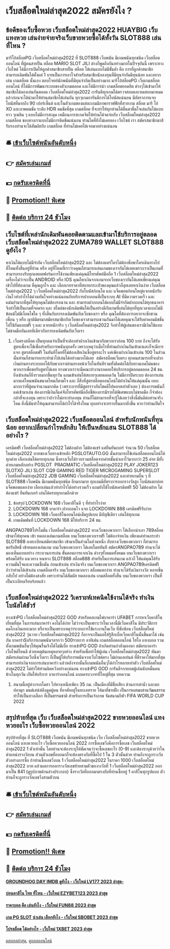 # เว็บสล็อตใหม่ล่าสุด2022 สมัครยังไง ?
## ข้อดีของเว็บซื้อหวย เว็บสล็อตใหม่ล่าสุด2022 HUAYBIG เว็บแทงหวย เล่นง่ายจ่ายจริงเว็บขายหวยซื้อได้ทั้งวัน SLOT888 เล่นที่ไหน ?
มาริโอ้สล็อตPG เว็บสล็อตใหม่ล่าสุด2022 ที่ SLOT888 เว็บพนัน มีเกมพนันทุกชนิด เว็บสล็อตออนไลน์ ที่ผู้คนสายปั่น สล็อต MARIO SLOT JILI ต่างก็พูดถึงกันอย่างมากในปัจจุบันนี้ เพราะทางเว็บไซต์ ได้มีการเปิดให้ลูกค้าสมาชิกสายปั่น สล็อต ได้เล่นแบบไม่มีขั้นต่ำ คือ การที่ลูกค้าสมาชิกสามารถเดิมพันได้ตั้งแต่ 1 บาทเป็นการเอาใจสำหรับสมาชิกนักลงทุนที่มีทุนจำกัดมีทุนน้อย และอยากเล่น เกมสล็อต นั้นเอง ตอบโจทย์นักพนันที่มีทุนจำกัดเป็นอย่างมาก มาริโอ้สล็อตPG เว็บเกมสล็อตออนไลน์ ที่ได้มีการพัฒนาระบบของตัวเกมตลอด และได้มีการนำ เกมสล็อตยอดฮิต ต่างๆได้เข้ามาให้สมาชิกได้ลองเล่นกันตลอด เว็บสล็อตใหม่ล่าสุด2022 การันตีทุกเกมได้ตรวจสอบและทดสอบมาหมดแล้วก่อนจะได้นำมาให้ท่านสมาชิกได้เล่นกัน ทุกๆเกมการันตีการได้โบนัสแน่นอน มีอัตราการแจกโบนัสที่มากถึง 90 เปอร์เซ็นต์ และในตัวเกมของแต่ละเกมมีภาพกราฟฟิกที่สวยงาม สล็อต มาริ โอ้ XO และภาพคมชัด ระดับ HDR คมชัดที่สุด เกมสล็อต ที่จะทำให้ทุกท่านได้ตื่นตาตื่นใจเล่นกันได้แบบยาว ๆเพลิน ๆ แบบไม่มีการสะดุด เหมือนการสะกดจิตให้ท่านได้จดจ่อกับ เว็บสล็อตใหม่ล่าสุด2022 เกมสล็อต ของทางเราแบบไม่มีการติดขัดแน่นอน ท่านใดที่ยังไม่เคยลอง เว็บไซต์ เรา สมัครสมาชิกมาสิ รับรองท่านจะได้สัมผัสกับ เกมสล็อต ที่ท่านไม่เคยได้เจอมาอย่างแน่นอน

## 🛎 [เข้าเว็บไซต์พนันอันดับหนึ่ง](https://bit.ly/3SdLNi2)
## 👉 [สมัครเล่นเกมส์](https://bit.ly/3SdLNi2)
## 💵 [กดรับเครดิตที่นี่](https://bit.ly/3dyRKHj)
## 👑 [Promotion!! พิเศษ](https://bit.ly/3dyRKHj)
## 📱 [ติดต่อ บริการ 24 ชัวโมง](https://bit.ly/3dyRKHj)

## เว็บไซต์ที่เหล่านักเดิมพันคอยติดตามและเข้ามาใช้บริการอยู่ตลอด เว็บสล็อตใหม่ล่าสุด2022 ZUMA789 WALLET SLOT888 ดูยังไง ?
หาเงินได้แบบไม่มีจำกัด เว็บสล็อตใหม่ล่าสุด2022 และ ไม่ต้องแคร์ใครไม่ต้องพึ่งพาใครเดินทางไปที่ไหนทั้งสิ้นอยู่ที่บ้าน หรือ อยู่ที่ไหนที่เราว่างคุณก็สามารถเล่นเกมของเรากันได้เลยเพราะเราเป็นเกมที่สามารถรองรับทุกแพลตฟอร์มการใช้งานเพียงแค่คุณมีโทรศัพท์มือถือ 1 เว็บสล็อตใหม่ล่าสุด2022 เครื่องไม่ว่าจะเป็น ANDROID หรือ IOS คุณก็หาเงินจากเกมจากเว็บของเรากันได้เลยเพียงแค่คุณเข้าไปที่ห้องเกม ที่คุณถูกใจ และ เลือกเรทราคาที่สบายกระเป๋าของคุณแล้วก็ลุยเลยหาเงินง่าย เว็บสล็อตใหม่ล่าสุด2022 ๆ เว็บสล็อตใหม่ล่าสุด2022 กับโบนัสก้อนโต และ แจ็คพอตก้อนใหญ่แจกหนักรับเงินไวทำกำไรได้ด่วนทันใจอย่างแน่นอนกับบริการฝากถอนที่เป็นระบบ AI ที่มีความรวดเร็ว และ แม่นยำมากที่สุดให้ทุกคุณไม่ต้องรอนาน และ สามารถฝากถอนได้แบบไม่มีจำกัดฝากถอนได้ทุกธนาคารจึงทำให้เป็นเกมที่จอดรถ และ สไตล์ของนักเดิมพันได้เป็นอย่างดีกับเกมที่เล่นได้ทุกที่ทุกเวลาแบบไม่มีข้อแม้ไม่มีเงื่อนไขใด ๆ ทั้งสิ้นกับการลงเดิมพันกับเว็บของเรา หรือ คุณใดที่ต้องการอยากจะชักชวนเพื่อน ๆ หรือ ญาติมิตรมาสมัครสมาชิกกับเว็บของเราสามารถชวนกันมาได้เลยคุณจะได้รับค่าคอมมิชชั่นไปใช้กันแบบฟรี ๆ และ แจกหนักจริง ๆ เว็บสล็อตใหม่ล่าสุด2022 จึงทำให้ผู้เล่นของเรามีเงินใช้แบบไม่ขาดมือกันเลยทีเดียวกับการลงเดิมพันกับเว็บเรา
1. เว็บตรงสล็อต เป็นทุกคนจำเป็นที่จะต้องทำฝากเงินเข้ามากับพวกเราก่อน 100 บาท ถึงจะได้รับสูตรเพื่อจะใช้เพื่อสำหรับการพนันทุกครั้ง เพราะเหตุว่าเมื่อไรที่ท่านฝากเงินกันเข้ามาและก็จะมีการแจก สูตรสล็อตฟรี ในทันทีโดยที่ไม่ต้องเสียเงินซื้อสูตรอะไร แค่เพียงฝากเงินเข้าเล่น 100 ในส่วนนั้นท่านก็สามารถกระทำนำไปเล่นได้อย่างมากได้เลย  สมัครสล็อตเว็บตรง ทุกคนสามารถที่จะฝากเงินผ่านทางระบบออโต้กับพวกเราผ่านทางหน้าเว็บในทันทีรวมทั้งติดต่อได้กับทางแอดไม่นของพวกเราเพื่อขอรับสูตรได้เลย ทางพวกเราจะมีคณะทำงานรอคอยให้บริการอยู่ตลอดตลอด 24 ชม. ยิ่งเข้าเล่นก็ยิ่งรวยมากขึ้นทุกวัน แถมเข้าเล่นได้สบายๆเลยตลอดวัน ไม่มีการปิดระบบ ต้องการเล่นมากแค่ไหนพนันขนาดไหนก็ตามใจ และ ก็สิ่งที่สูตรสล็อตออนไลน์ได้ทำเงินให้แด่คุณนั้น เยอะมากกว่าที่ผู้คนจำนวนมากคิด ( เพราะการที่มีสูตรราวกับโชคดีไปหลายเท่าตัวเลย ) ต้องการพนันก็แค่เข้ามาเล่น ต้องการมีเงินก็แค่จับโทรศัพท์มือถือขึ้ต้องการมีรายได้พิเศษแบบไม่ขาดมือ ก็จำต้องกล้าที่จะลงทุน เพราะว่าถ้าว่าไม่กระทำลงทุน ท่านก็ไม่สามารถที่จะรู้ได้เลยว่าสิ่งนี้มันดีต่อท่านจริงไหม สิ่งนี้มันทำให้คุณสามารถได้กำไรได้จริงไหม ทุกอย่างจะทราบรื่นมากยิ่งขึ้น หากว่าท่านเปิดใจ

## เว็บสล็อตใหม่ล่าสุด2022 เว็บสล็อตออนไลน์ สำหรับนักพนันที่ทุนน้อย อยากเปลี่ยนกำไรหลักสิบ ให้เป็นหลักแสน SLOT888 ได้อย่างไร ?
เครดิตฟรี เว็บสล็อตใหม่ล่าสุด2022 ไม่ต้องฝาก ไม่ต้องแชร์ แค่ยืนยันเบอร์ จำนวน 50 เว็บสล็อตใหม่ล่าสุด2022 บาทของเว็บทางเข้าหลัก PGSLOTAUTO.GG นั้นสามารถใช้เล่นสล็อตออนไลน์ได้ทุกค่าย เลือกเล่นได้ครบทุกเกม ซึ่งทางเว็บได้รวบรวมสล็อตจากค่ายชั้นนำเอาไว้มากกว่า 25 ค่าย มีทั้งค่ายเกมหลักอย่าง PGSLOT  PRAGMATIC เว็บสล็อตใหม่ล่าสุด2022 PLAY JOKER123 SLOTXO JILI SLOT CQ9 GAMING RED TIGER MICROGAMING SUPERSLOT เว็บสล็อตใหม่ล่าสุด2022 JDB GAMING เว็บสล็อตใหม่ล่าสุด2022 และค่ายเกมอื่น ๆ ที่ SLOT888 เว็บพนัน มีเกมพนันทุกชนิด อีกมากมาย ทุกเกมมีอัตราการออกรางวัลสูง โบนัสแตกบ่อย แจ็คพอตแตกง่าย เลือกเล่นแล้วทำกำไรได้อย่างรวดเร็ว แถมยังใช้โบนัสเครดิตฟรี 50 ไม่ต้องฝาก ไม่ต้องแชร์ ยืนยันเบอร์ เล่นได้ครบทุกเกมอีกด้วย
1. ข้อสรุป LOCKDOWN 168 เว็บคาสิโนดี ๆ ที่ทำกำไรง่าย
2. LOCKDOWN 168 บาคาร่า ฝากถอนไว แจก LOCKDOWN 888 เครดิตฟรีรับง่าย
3. LOCKDOWN 168 เว็บคาสิโนออนไลน์เต็มรูปแบบ มีบัญชีเดียว เล่นได้ทุกเกม
4. เกมเดิมพันที่ LOCKDOWN 168 มีให้บริการ 24 ชม.

ANGPAO789โปรโมชั่น เว็บสล็อตใหม่ล่าสุด2022 ทางเว็บของพวกเรา ได้เลือกนำเอา 789สล็อต เข้ามาให้ทุกคน เข้า ทดลองเล่นเกมสล็อต บนเว็บของพวกเราฟรี ไม่ต้องจ่ายเงิน เพียงแค่ท่านกระทำ SLOT888 ลงทะเบียนสมัครสมาชิก เข้ามาเป็นส่วนใดส่วนหนึ่ง กับทางเว็บของพวกเรา ก็สามารถ ขอรับสิทธิ์ เข้าทดลองเล่นเกม บนเว็บของพวกเรา ได้เลยโดยทันที สมัครANGPAO789 ท่านจะได้มองเห็นแบบอย่าง กระบวนการเล่น ขั้นตอนการแจกเงิน ต่างๆทั้งหมดทั้งหมด บนเว็บของพวกเรา พร้อมได้รับ แนวทาง หนทาง SLOT888 สล็อต888 สำหรับในการเล่นเกม แล้วก็ ให้แด่คุณได้รับ ความมั่นใจและความเชื่อมั่น ก่อนเข้าเล่น ทำเงินจริง บนเว็บของพวกเรา ANGPAO789เครดิตฟรี ถ้าว่าท่านได้เข้าเล่น เกมสล็อตจริง บนเว็บของพวกเรา สล็อตแตกง่าย ท่านจะได้รับเงินรางวัล หลายชิ้น กลับไป อย่างไม่ต้องสงสัย เพราะท่านได้สัมผัส ทดลองเล่น เกมสล็อตทั้งสิ้น บนเว็บของพวกเรา เป็นที่เป็นระเบียบเรียบร้อยแล้ว

## เว็บสล็อตใหม่ล่าสุด2022 วิเคราะห์เทคนิคใช้งานได้จริง ทำเงินโบนัสได้ชัวร์
ทางเข้าPG เว็บสล็อตใหม่ล่าสุด2022 GOD สำหรับคอเกมไพ่บาคาร่า UFABET การหาเว็บคาสิโนเยี่ยมที่สุด ในการเล่นบาคาร่า คงไม่ได้ง่าย ไม่ว่าจะเป็นเพราะว่าในเวลานี้มีเว็บคาสิโน มีประวัติการคดโกงเงินเยอะมาก หรือจะเป็นเพราะเหตุว่าระบบการใช้แรงงานในเว็บ ที่ซับซ้อน เว็บสล็อตใหม่ล่าสุด2022 วุ่นวาย เว็บสล็อตใหม่ล่าสุด2022 ก็อาจจะเป็นผลให้รู้สึกเบื่อเว็บคาสิโนนั้นขึ้นมาได้ เช่นกัน บาคาร่าSบริการเกมพนันฯลฯกว่า 500รายการ อาทิเช่น เกมสสล็อตออนไลน์ ไฮโล เเทงบอล รวมทั้งเกมพนันอื่นๆให้คุณรื่นเริงได้ไม่มีเบื่อ ทางเข้าPG GOD ถ้าเกิดท่านกำลังมองหา สมัครบาคาร่าเว็บไซต์ไหนดี ด้วยเหตุต้นเหตุหลายๆอย่าง สำหรับเพื่อทำให้ผู้เล่น เว็บสล็อตใหม่ล่าสุด2022 หันมาสมัครเล่นผ่านเว็บซึ่งเว็บเรา ก็เป็นผู้ให้บริการพนันจากเว็บไซต์ตรง ไม่ผ่านเอเย่นต์ ที่ตีราคาให้มากที่สุด สามารถทำเงินจากการเล่นบาคาร่า แล้วหลังจากนั้นก็เกมพนันอื่นๆได้กำไรหลายเท่าตัว เว็บสล็อตใหม่ล่าสุด2022 ไม่ทำให้ท่านผิดหวังอย่างเเน่นอน ทางเข้าPG GOD การันตีจากยอดผู้เล่นนับหมื่นคน ข้างในทุกวัน เปิดให้บริการ บาคาร่าออนไลน์ แบบครบวงจรที่ใหญ่ที่สุด
บทความ
1. สนามนี้อยู่ห่างจากโดฮา ไปทางเหนือเพียง 35 กม. เป็นเมืองที่มีชื่อเสียง ด้านการดำน้ำ และตกปลามุก มนต์เสน่ห์ดึงดูดผู้คน ที่อาศัยอยู่ในทะเลทราย ให้มาที่ชายฝั่ง เป็นการผสมผสานวัฒนธรรม ทำให้เป็นทางเลือก ที่เป็นธรรมชาติ สำหรับการเป็นเจ้าภาพ จัดสนามกีฬา FIFA WORLD CUP 2022

## สรุปท้ายที่สุด เว็บ เว็บสล็อตใหม่ล่าสุด2022 ขายหวยออนไลน์ แทงหวยอะไร เว็บซื้อหวยออนไลน์ 2022
สรุปท้ายที่สุด ที่ SLOT888 เว็บพนัน มีเกมพนันทุกชนิด เว็บ เว็บสล็อตใหม่ล่าสุด2022 ขายหวยออนไลน์ แทงหวยอะไร เว็บซื้อหวยออนไลน์ 2022 การซื้อเลขวิ่งคือการซื้อเลข เว็บสล็อตใหม่ล่าสุด2022 1 ตัวเท่านั้น โดยท่านจะต้องระบุให้ชัดเจนว่าจะซื้อเลขอะไร (0-9) และต้องระบุด้วยว่าในตำแหน่งรางวัลบน ส่วนตัวเลขที่ออกมาก็จะต้องตรงกับที่ซื้อไป 1 ใน 3 ตัวนั้นด้วย ท่านถึงจะถูกรางวัล
ตัวอย่างการซื้อ ถ้าท่านซื้อเลขวิ่งบน 1 เว็บสล็อตใหม่ล่าสุด2022 ในราคา 1000 เว็บสล็อตใหม่ล่าสุด2022 บาท แล้วผลการออกรางวัลเลขท้ายสามตัวของางวัลที่ 1 เว็บสล็อตใหม่ล่าสุด2022 ออกมาเป็น 841 (ดูรูปภาพด้านล่างประกอบ) ซึ่งรางวัลที่ออกมาตรงกับที่ท่านซื้ออยู่ 1 คาสิโนทุกรูปแบบ ตัว ท่านก็จะถูกรางวัลเลขวิ่งสามตัวบน

## 🛎 [เข้าเว็บไซต์พนันอันดับหนึ่ง](https://bit.ly/3SdLNi2)
## 👉 [สมัครเล่นเกมส์](https://bit.ly/3SdLNi2)
## 💵 [กดรับเครดิตที่นี่](https://bit.ly/3dyRKHj)
## 👑 [Promotion!! พิเศษ](https://bit.ly/3dyRKHj)
## 📱 [ติดต่อ บริการ 24 ชัวโมง](https://bit.ly/3dyRKHj)

#### [GROUNDHOG DAY IMDB ดูยังไง - เว็บใหม่ LV177 2023 ล่าสุด-](https://atom.io/themes/groundhog%20day%20imdb%20ดูยังไง%20-%20เว็บใหม่%20lv177%202023%20ล่าสุด-)
#### [บ่อนคาสิโน ไทย ที่ไหน - เว็บใหม่ EZYBET123 2023 ล่าสุด](https://atom.io/themes/บ่อนคาสิโน%20ไทย%20ที่ไหน%20-%20เว็บใหม่%20ezybet123%202023%20ล่าสุด)
#### [ราคาบอล คือ เล่นยังไง - เว็บใหม่ FUN88 2023 ล่าสุด](https://atom.io/themes/ราคาบอล%20คือ%20เล่นยังไง%20-%20เว็บใหม่%20fun88%202023%20ล่าสุด)
#### [เกม PG SLOT น่าเล่น เลือกยังไง - เว็บใหม่ SBOBET 2023 ล่าสุด](https://atom.io/themes/เกม%20pg%20slot%20น่าเล่น%20เลือกยังไง%20-%20เว็บใหม่%20sbobet%202023%20ล่าสุด)
#### [โปรสล็อต ได้อย่างไร - เว็บใหม่ 1XBET 2023 ล่าสุด](https://atom.io/themes/โปรสล็อต%20ได้อย่างไร%20-%20เว็บใหม่%201xbet%202023%20ล่าสุด)

[ผลบอลล่าสุด](https://siamsport.tv "ผลบอลล่าสุด"), [ดูบอลออนไลน์](https://siamsport.tv/ดูบอลสด "ดูบอลออนไลน์")